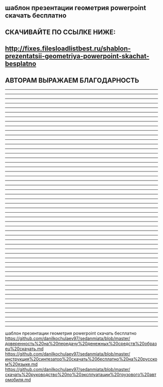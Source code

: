 шаблон презентации геометрия powerpoint скачать бесплатно
--------------------------------------------------
СКАЧИВАЙТЕ ПО ССЫЛКЕ НИЖЕ:
--------------------------------------------------
http://fixes.filesloadlistbest.ru/shablon-prezentatsii-geometriya-powerpoint-skachat-besplatno
--------------------------------------------------
АВТОРАМ ВЫРАЖАЕМ БЛАГОДАРНОСТЬ
--------------------------------------------------
--------------------------------------------------
--------------------------------------------------
--------------------------------------------------
--------------------------------------------------
--------------------------------------------------
--------------------------------------------------
--------------------------------------------------
--------------------------------------------------
--------------------------------------------------
--------------------------------------------------
--------------------------------------------------
--------------------------------------------------
--------------------------------------------------
--------------------------------------------------
--------------------------------------------------
--------------------------------------------------
--------------------------------------------------
--------------------------------------------------
--------------------------------------------------
--------------------------------------------------
--------------------------------------------------
--------------------------------------------------
--------------------------------------------------
--------------------------------------------------
--------------------------------------------------
--------------------------------------------------
--------------------------------------------------
--------------------------------------------------
--------------------------------------------------
--------------------------------------------------
--------------------------------------------------
--------------------------------------------------
--------------------------------------------------
--------------------------------------------------
--------------------------------------------------
--------------------------------------------------
--------------------------------------------------
--------------------------------------------------
--------------------------------------------------
--------------------------------------------------
--------------------------------------------------
--------------------------------------------------
--------------------------------------------------
--------------------------------------------------
--------------------------------------------------
--------------------------------------------------
--------------------------------------------------
--------------------------------------------------
--------------------------------------------------
--------------------------------------------------
--------------------------------------------------
--------------------------------------------------
--------------------------------------------------
шаблон презентации геометрия powerpoint скачать бесплатно 
https://github.com/danilkochulaev97/sedanmiata/blob/master/доверенность%20на%20передачу%20денежных%20средств%20образец%20скачать.md
https://github.com/danilkochulaev97/sedanmiata/blob/master/инструкция%20синтезатор%20скачать%20бесплатно%20на%20русском%20языке.md
https://github.com/danilkochulaev97/sedanmiata/blob/master/скачать%20руководство%20по%20эксплуатации%20грузового%20автомобиля.md